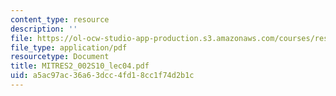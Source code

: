 ```yaml
---
content_type: resource
description: ''
file: https://ol-ocw-studio-app-production.s3.amazonaws.com/courses/res-2-002-finite-element-procedures-for-solids-and-structures-spring-2010/a5ac97ac36a63dcc4fd18cc1f74d2b1c_MITRES2_002S10_lec04.pdf
file_type: application/pdf
resourcetype: Document
title: MITRES2_002S10_lec04.pdf
uid: a5ac97ac-36a6-3dcc-4fd1-8cc1f74d2b1c
---
```

